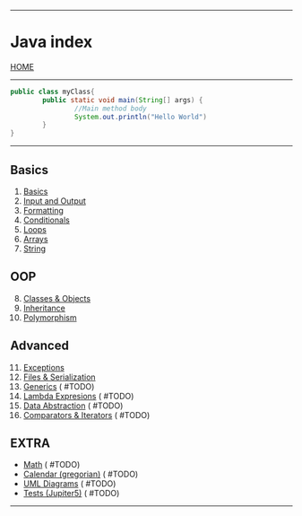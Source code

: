 
---
# Java index

[HOME](/README.md)

---
```java
public class myClass{
		public static void main(String[] args) {
				//Main method body
				System.out.println("Hello World")
		}
}
```
---
## Basics
1.  [Basics](data/01_Basics.md)
2.  [Input and Output](data/02_IO.md)
3.  [Formatting](data/03_Formatting.md)
4.  [Conditionals](data/04_Conditionals.md)
5.  [Loops](data/05_Loops.md)
6.  [Arrays](data/06_Arrays.md)
7.  [String](data/07_String.md)

## OOP
8.  [Classes & Objects](data/08_OOP.md)
9.  [Inheritance](data/09_Inheritance.md)
10. [Polymorphism](data/10_Polymorphism.md)

## Advanced
11. [Exceptions](data/11_Exceptions.md)
12. [Files & Serialization](data/12_Files.md)
13. [Generics]() ( #TODO)
14. [Lambda Expresions]() ( #TODO)
15. [Data Abstraction]() ( #TODO)
16. [Comparators & Iterators]() ( #TODO)

## EXTRA
- [Math]() ( #TODO)
- [Calendar (gregorian)]() ( #TODO)
- [UML Diagrams]() ( #TODO)
- [Tests (Jupiter5)]() ( #TODO)

---